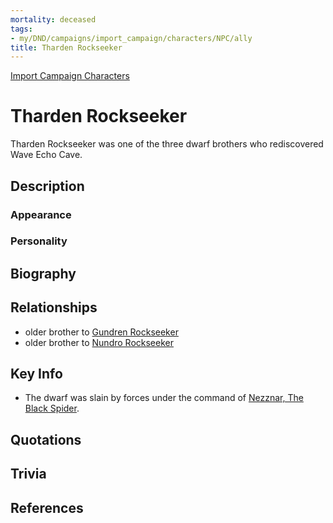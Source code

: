 ```yaml
---
mortality: deceased
tags:
- my/DND/campaigns/import_campaign/characters/NPC/ally
title: Tharden Rockseeker
---
```


[Import Campaign Characters](/dnd/characters/)

# Tharden Rockseeker

Tharden Rockseeker was one of the three dwarf brothers who rediscovered Wave Echo Cave.

## Description

### Appearance

### Personality

## Biography

## Relationships

- older brother to [Gundren Rockseeker](/dnd/characters/npcs/gundren-rockseeker/)
- older brother to [Nundro Rockseeker](/dnd/characters/npcs/nundro-rockseeker/)

## Key Info

- The dwarf was slain by forces under the command of [Nezznar, The Black Spider](/dnd/characters/npcs/nezznar-the-black-spider/).

## Quotations

## Trivia

## References